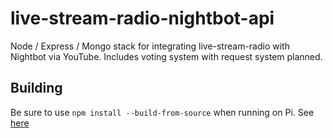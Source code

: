 # live-stream-radio-nightbot-api
Node / Express / Mongo stack for integrating live-stream-radio with Nightbot via YouTube. Includes voting system with request system planned.

## Building
Be sure to use `npm install --build-from-source` when running on Pi. See [here](https://github.com/TryGhost/node-sqlite3#source-install)